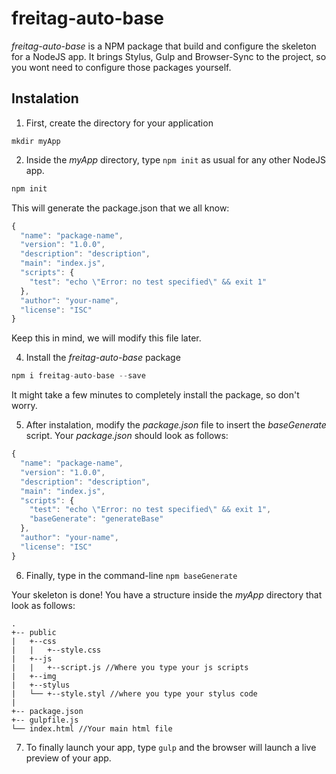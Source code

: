 # freitag-auto-base

_freitag-auto-base_ is a NPM package that build and configure the skeleton for a NodeJS app. It brings Stylus, Gulp and Browser-Sync to the project, so you wont need to configure those packages yourself.

## Instalation 

1. First, create the directory for your application
``` 
mkdir myApp 
```
2. Inside the _myApp_ directory, type ```npm init``` as usual for any other NodeJS app.
```javascript 
npm init
```
This will generate the package.json that we all know:
```javascript 
{
  "name": "package-name",
  "version": "1.0.0",
  "description": "description",
  "main": "index.js",
  "scripts": {
    "test": "echo \"Error: no test specified\" && exit 1"
  },
  "author": "your-name",
  "license": "ISC"
}
```
Keep this in mind, we will modify this file later.

4. Install the _freitag-auto-base_ package
```javascript
npm i freitag-auto-base --save
```
It might take a few minutes to completely install the package, so don't worry.

5. After instalation, modify the _package.json_ file to insert the _baseGenerate_ script. Your _package.json_ should look as follows:

```javascript 
{
  "name": "package-name",
  "version": "1.0.0",
  "description": "description",
  "main": "index.js",
  "scripts": {
    "test": "echo \"Error: no test specified\" && exit 1",
    "baseGenerate": "generateBase"
  },
  "author": "your-name",
  "license": "ISC"
}
```

6. Finally, type in the command-line ``` npm baseGenerate ```

Your skeleton is done! You have a structure inside the _myApp_ directory that look as follows:
```
.
+-- public
|   +--css
|   |   +--style.css
|   +--js
|   |   +--script.js //Where you type your js scripts
|   +--img
|   +--stylus
|   └── +--style.styl //where you type your stylus code
|
+-- package.json
+-- gulpfile.js
└── index.html //Your main html file
```

7. To finally launch your app, type ```gulp``` and the browser will launch a live preview of your app.